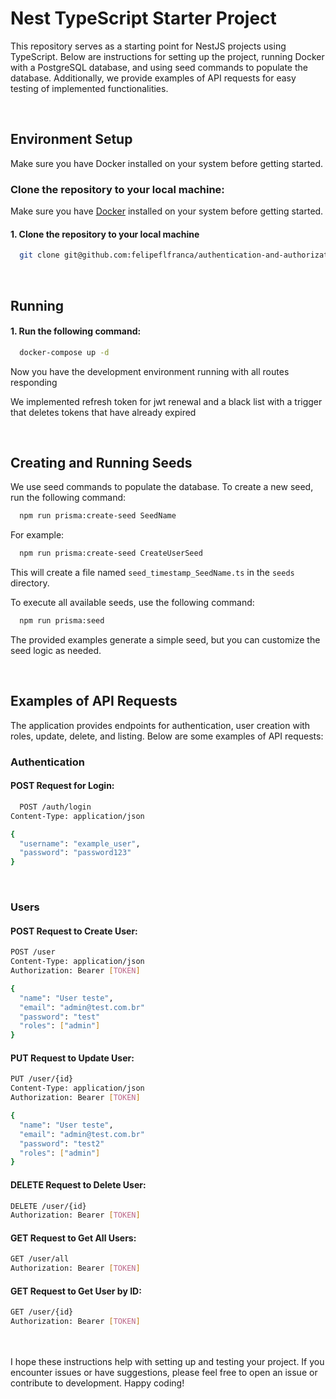 # Nest TypeScript Starter Project

This repository serves as a starting point for NestJS projects using TypeScript. Below are instructions for setting up the project, running Docker with a PostgreSQL database, and using seed commands to populate the database. Additionally, we provide examples of API requests for easy testing of implemented functionalities.

<br><p>
## Environment Setup

Make sure you have Docker installed on your system before getting started.

### Clone the repository to your local machine:
Make sure you have <a href="https://www.docker.com/get-started/" target="_blank">Docker</a> installed on your system before getting started.

#### 1. Clone the repository to your local machine
```bash
  git clone git@github.com:felipeflfranca/authentication-and-authorization-using-JWT-Nest.js.git
```
</p>


<br><p>
## Running

#### 1. Run the following command:
```bash
  docker-compose up -d
```

Now you have the development environment running with all routes responding

We implemented refresh token for jwt renewal and a black list with a trigger that deletes tokens that have already expired
</p>


<br><p>
## Creating and Running Seeds

We use seed commands to populate the database. To create a new seed, run the following command:

```bash
  npm run prisma:create-seed SeedName
```

For example:

```bash
  npm run prisma:create-seed CreateUserSeed
```

This will create a file named `seed_timestamp_SeedName.ts` in the `seeds` directory.

To execute all available seeds, use the following command:

```bash
  npm run prisma:seed
```
The provided examples generate a simple seed, but you can customize the seed logic as needed.
</p>


<br><p>
## Examples of API Requests

The application provides endpoints for authentication, user creation with roles, update, delete, and listing. Below are some examples of API requests:

### Authentication
#### POST Request for Login:

```bash
  POST /auth/login
Content-Type: application/json

{
  "username": "example_user",
  "password": "password123"
}
```
</p>


<br><p>

### Users
#### POST Request to Create User:

```bash
POST /user
Content-Type: application/json
Authorization: Bearer [TOKEN]

{
  "name": "User teste",
  "email": "admin@test.com.br"
  "password": "test"
  "roles": ["admin"]
}
```
</p>

<p>

#### PUT Request to Update User:

```bash
PUT /user/{id}
Content-Type: application/json
Authorization: Bearer [TOKEN]

{
  "name": "User teste",
  "email": "admin@test.com.br"
  "password": "test2"
  "roles": ["admin"]
}

```
</p>

<p>

#### DELETE Request to Delete User:


```bash
DELETE /user/{id}
Authorization: Bearer [TOKEN]
```
</p>

<p>

#### GET Request to Get All Users:

```bash
GET /user/all
Authorization: Bearer [TOKEN]
```
</p>

<p>

#### GET Request to Get User by ID:

```bash
GET /user/{id}
Authorization: Bearer [TOKEN]
```
</p>
<br><br>
I hope these instructions help with setting up and testing your project. If you encounter issues or have suggestions, please feel free to open an issue or contribute to development. Happy coding!
